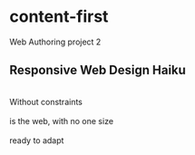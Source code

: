 # content-first
Web Authoring project 2 

## Responsive Web Design Haiku
  
<p>
  <br>Without constraints</br>
  <br>is the web, with no one size</br>
  <br>ready to adapt</br>
</p>
